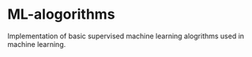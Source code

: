 # ML-alogorithms

Implementation of basic supervised machine learning alogrithms used in machine learning.
